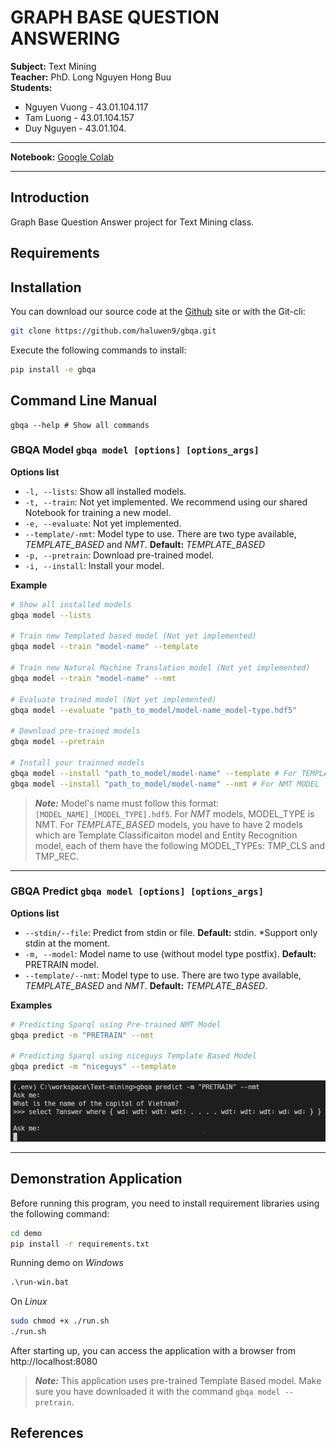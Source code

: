 # GRAPH BASE QUESTION ANSWERING

**Subject:** Text Mining </br>
**Teacher:** PhD. Long Nguyen Hong Buu </br>
**Students:**
- Nguyen Vuong - 43.01.104.117
- Tam Luong - 43.01.104.157
- Duy Nguyen - 43.01.104.

---------
**Notebook:** [Google Colab](https://colab.research.google.com/drive/1TpKIKJFZp934D9OG75Mv6ex-Ihx9rFNN#scrollTo=Roa-GvnW87KJ)

---------
## **Introduction**
Graph Base Question Answer project for Text Mining class.
## **Requirements**

## **Installation**
You can download our source code at the [Github](https://github.com/haluwen9/gbqa) site or with the Git-cli:
```bash
git clone https://github.com/haluwen9/gbqa.git
```
Execute the following commands to install:
```bash
pip install -e gbqa
```
## **Command Line Manual**
```
gbqa --help # Show all commands
```
### **GBQA Model** `gbqa model [options] [options_args]`
**Options list**
- `-l, --lists`: Show all installed models.
- `-t, --train`: Not yet implemented. We recommend using our shared Notebook for training a new model.
- `-e, --evaluate`: Not yet implemented.
- `--template/-nmt`: Model type to use. There are two type available, *TEMPLATE_BASED* and *NMT*. **Default:** *TEMPLATE_BASED*
- `-p, --pretrain`: Download pre-trained model.
- `-i, --install`: Install your model.

**Example**
```bash
# Show all installed models
gbqa model --lists

# Train new Templated based model (Not yet implemented)
gbqa model --train "model-name" --template

# Train new Natural Machine Translation model (Not yet implemented)
gbqa model --train "model-name" --nmt

# Evaluate trained model (Not yet implemented)
gbqa model --evaluate "path_to_model/model-name_model-type.hdf5"

# Download pre-trained models
gbqa model --pretrain

# Install your trainned models
gbqa model --install "path_to_model/model-name" --template # For TEMPLATE_BASED MODEL
gbqa model --install "path_to_model/model-name" --nmt # For NMT MODEL

```
> ***Note:*** Model's name must follow this format: `[MODEL_NAME]_[MODEL_TYPE].hdf5`. For *NMT* models, MODEL_TYPE is NMT. For *TEMPLATE_BASED* models, you have to have 2 models which are Template Classificaiton model and Entity Recognition model, each of them have the following MODEL_TYPEs: TMP_CLS and TMP_REC.

---
### **GBQA Predict** `gbqa model [options] [options_args]`
**Options list**
- `--stdin/--file`: Predict from stdin or file. **Default:** stdin. *Support only stdin at the moment.
- `-m, --model`: Model name to use (without model type postfix). **Default:** PRETRAIN model.
- `--template/--nmt`: Model type to use. There are two type available, *TEMPLATE_BASED* and *NMT*. **Default:** *TEMPLATE_BASED*.

**Examples**
```bash
# Predicting Sparql using Pre-trained NMT Model
gbqa predict -m "PRETRAIN" --nmt

# Predicting Sparql using niceguys Template Based Model
gbqa predict -m "niceguys" --template
```
![gbqa predict -m "PRETRAIN" --nmt](figures/gbqa-predict.png "gbqa predict")

---
## **Demonstration Application**
Before running this program, you need to install requirement libraries using the following command:
```bash
cd demo
pip install -r requirements.txt
```
Running demo on *Windows*
```cmd
.\run-win.bat
```
On *Linux*
```bash
sudo chmod +x ./run.sh
./run.sh
```
After starting up, you can access the application with a browser from http://localhost:8080

> ***Note:*** This application uses pre-trained Template Based model. Make sure you have downloaded it with the command `gbqa model --pretrain`.
## **References**